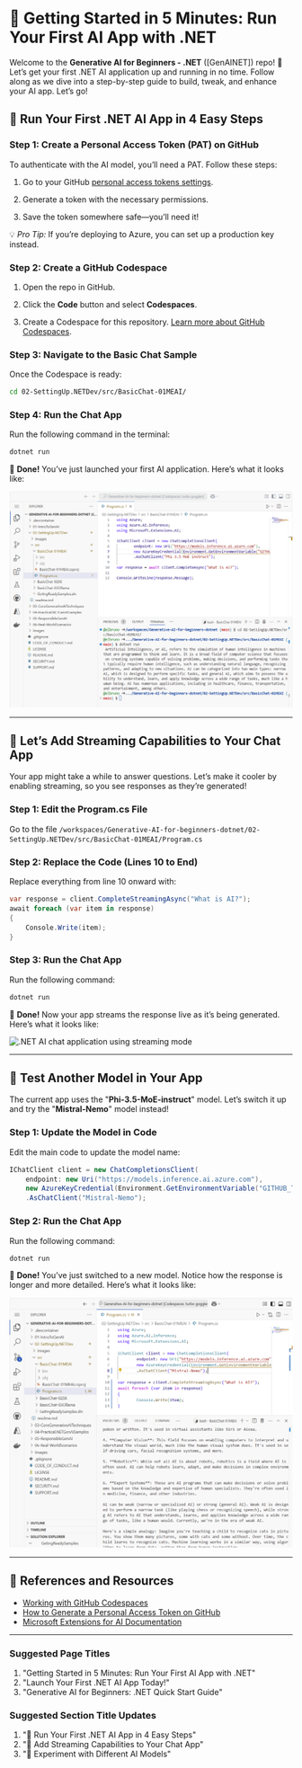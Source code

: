 # 🚀 Getting Started in 5 Minutes: Run Your First AI App with .NET

Welcome to the **Generative AI for Beginners - .NET** ([GenAINET]) repo! 🎉 Let’s get your first .NET AI application up and running in no time. Follow along as we dive into a step-by-step guide to build, tweak, and enhance your AI app. Let’s go!

## 🏁 Run Your First .NET AI App in 4 Easy Steps

### Step 1: Create a Personal Access Token (PAT) on GitHub

To authenticate with the AI model, you’ll need a PAT. Follow these steps:

1. Go to your GitHub [personal access tokens settings](https://github.com/settings/tokens).

1. Generate a token with the necessary permissions.

1. Save the token somewhere safe—you’ll need it!

💡 *Pro Tip:* If you’re deploying to Azure, you can set up a production key instead.

### Step 2: Create a GitHub Codespace

1. Open the repo in GitHub.

2. Click the **Code** button and select **Codespaces**.

3. Create a Codespace for this repository. [Learn more about GitHub Codespaces](https://docs.github.com/en/codespaces/getting-started).

### Step 3: Navigate to the Basic Chat Sample

Once the Codespace is ready:

```bash
cd 02-SettingUp.NETDev/src/BasicChat-01MEAI/
```
### Step 4: Run the Chat App

Run the following command in the terminal:
```bash
dotnet run
```

🎉 **Done!** You’ve just launched your first AI application. Here’s what it looks like:

![1st .NET AI chat application running in Codespaces](./images/firsttesps-10-apprun.png)

---

## 🔄 Let’s Add Streaming Capabilities to Your Chat App

Your app might take a while to answer questions. Let’s make it cooler by enabling streaming, so you see responses as they’re generated!

### Step 1: Edit the Program.cs File

Go to the file `/workspaces/Generative-AI-for-beginners-dotnet/02-SettingUp.NETDev/src/BasicChat-01MEAI/Program.cs`

### Step 2: Replace the Code (Lines 10 to End)

Replace everything from line 10 onward with:

```csharp
var response = client.CompleteStreamingAsync("What is AI?");
await foreach (var item in response)
{
    Console.Write(item);
}
```

### Step 3: Run the Chat App

Run the following command:

```bash
dotnet run
```

🎉 **Done!** Now your app streams the response live as it’s being generated. Here’s what it looks like:

![.NET AI chat application using streaming mode](./images/firsttesps-15-apprunstreaming.gif)

---

## 🧠 Test Another Model in Your App

The current app uses the "**Phi-3.5-MoE-instruct**" model. Let’s switch it up and try the "**Mistral-Nemo**" model instead!

### Step 1: Update the Model in Code

Edit the main code to update the model name:

```csharp
IChatClient client = new ChatCompletionsClient(
    endpoint: new Uri("https://models.inference.ai.azure.com"),
    new AzureKeyCredential(Environment.GetEnvironmentVariable("GITHUB_TOKEN")))
    .AsChatClient("Mistral-Nemo");
```

### Step 2: Run the Chat App

Run the following command:
```bash
dotnet run
```
🎉 **Done!** You’ve just switched to a new model. Notice how the response is longer and more detailed. Here’s what it looks like:

![1st .NET AI chat application using Mistral model](./images/firsttesps-20-useMistralModel.png)

---

## 📖 References and Resources

- [Working with GitHub Codespaces](https://docs.github.com/en/codespaces/getting-started)
- [How to Generate a Personal Access Token on GitHub](https://docs.github.com/en/authentication/keeping-your-account-and-data-secure/creating-a-personal-access-token)
- [Microsoft Extensions for AI Documentation](https://learn.microsoft.com/en-us/dotnet/)

---

### Suggested Page Titles
1. "Getting Started in 5 Minutes: Run Your First AI App with .NET"
2. "Launch Your First .NET AI App Today!"
3. "Generative AI for Beginners: .NET Quick Start Guide"

### Suggested Section Title Updates
1. "🏁 Run Your First .NET AI App in 4 Easy Steps"
2. "🔄 Add Streaming Capabilities to Your Chat App"
3. "🧠 Experiment with Different AI Models"
